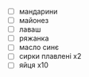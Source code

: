 - [ ] мандарини
- [ ] майонез
- [ ] лаваш
- [ ] ряжанка
- [ ] масло синє
- [ ] сирки плавлені х2
- [ ] яйця х10
